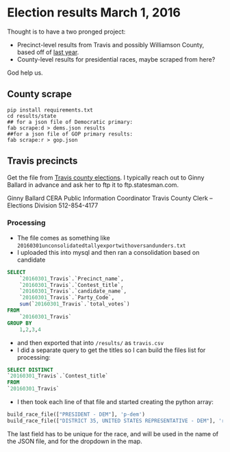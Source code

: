Election results March 1, 2016
===============================

Thought is to have a two pronged project:

* Precinct-level results from Travis and possibly Williamson County, based off of [last year](http://projects.statesman.com/databases/election-map-20151103/).
* County-level results for presidential races, maybe scraped from here?

God help us.

## County scrape
``` shell
pip install requirements.txt
cd results/state
## for a json file of Democratic primary:
fab scrape:d > dems.json results
##for a json file of GOP primary results:
fab scrape:r > gop.json 
```

## Travis precincts

Get the file from [Travis county elections](elections@traviscoutytx.gov). I typically reach out to Ginny Ballard in advance and ask her to ftp it to ftp.statesman.com.

Ginny Ballard CERA
Public Information Coordinator
Travis County Clerk – Elections Division
512-854-4177

### Processing
* The file comes as something like `20160301unconsolidatedtallyexportwithoversandunders.txt`
* I uploaded this into mysql and then ran a consolidation based on candidate

``` sql
SELECT
    `20160301_Travis`.`Precinct_name`,
    `20160301_Travis`.`Contest_title`,
    `20160301_Travis`.`candidate_name`,
    `20160301_Travis`.`Party_Code`,
    sum(`20160301_Travis`.`total_votes`)
FROM
    `20160301_Travis`
GROUP BY
    1,2,3,4
```

* and then exported that into `/results/` as `travis.csv`
* I did a separate query to get the titles so I can build the files list for processing:

``` sql
SELECT DISTINCT
`20160301_Travis`.`Contest_title`
FROM
`20160301_Travis`
```

* I then took each line of that file and started creating the python array:

``` python
build_race_file(["PRESIDENT - DEM"], 'p-dem')
build_race_file(["DISTRICT 35, UNITED STATES REPRESENTATIVE - DEM"], 'rd35-dem')
```

The last field has to be unique for the race, and will be used in the name of the JSON file, and for the dropdown in the map.


